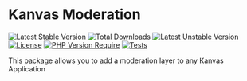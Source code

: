 # Kanvas Moderation

[![Latest Stable Version](http://poser.pugx.org/kanvas/moderation/v)](https://packagist.org/packages/kanvas/moderation) [![Total Downloads](http://poser.pugx.org/kanvas/moderation/downloads)](https://packagist.org/packages/kanvas/moderation) [![Latest Unstable Version](http://poser.pugx.org/kanvas/moderation/v/unstable)](https://packagist.org/packages/kanvas/moderation) [![License](http://poser.pugx.org/kanvas/moderation/license)](https://packagist.org/packages/kanvas/moderation) [![PHP Version Require](http://poser.pugx.org/kanvas/moderation/require/php)](https://packagist.org/packages/kanvas/moderation)
[![Tests](https://github.com/bakaphp/moderation/workflows/Tests/badge.svg?branch=0.1)](https://github.com/bakaphp/moderation/actions?query=Tests)

This package allows you to add a moderation layer to any Kanvas Application